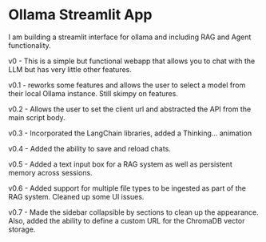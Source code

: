# Ollama Streamlit App
I am building a streamlit interface for ollama and including RAG and Agent functionality.

v0 - This is a simple but functional webapp that allows you to chat with the LLM but has very little other features.

v0.1 - reworks some features and allows the user to select a model from their local Ollama instance.  Still skimpy on features.

v0.2 - Allows the user to set the client url and abstracted the API from the main script body.

v0.3 - Incorporated the LangChain libraries, added a Thinking... animation

v0.4 - Added the ability to save and reload chats.

v0.5 - Added a text input box for a RAG system as well as persistent memory across sessions.

v0.6 - Added support for multiple file types to be ingested as part of the RAG system.  Cleaned up some UI issues.

v0.7 - Made the sidebar collapsible by sections to clean up the appearance.  Also, added the ability to define a custom URL for the ChromaDB vector storage.
